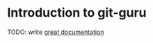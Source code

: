 # Introduction to git-guru

TODO: write [great documentation](http://jacobian.org/writing/great-documentation/what-to-write/)
